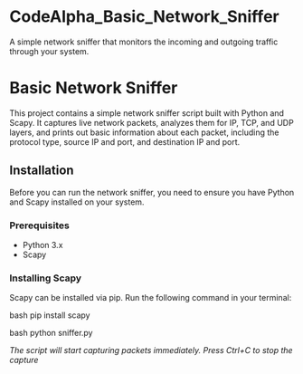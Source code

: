 # CodeAlpha_Basic_Network_Sniffer
A simple network sniffer that monitors the incoming and outgoing traffic through your system.
# Basic Network Sniffer

This project contains a simple network sniffer script built with Python and Scapy.
 It captures live network packets, analyzes them for IP, TCP, and UDP layers, and prints out basic information about each packet, including the protocol type, source IP and port, and destination IP and port.

## Installation

Before you can run the network sniffer, you need to ensure you have Python and Scapy installed on your system.

### Prerequisites

- Python 3.x
- Scapy

### Installing Scapy

Scapy can be installed via pip. Run the following command in your terminal:

bash
pip install scapy

bash
python sniffer.py

*The script will start capturing packets immediately. Press Ctrl+C to stop the capture*
